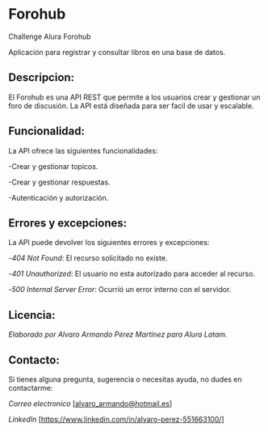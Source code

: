 # Forohub
Challenge Alura Forohub

Aplicación para registrar y consultar libros en una base de datos.

## Descripcion:
El Forohub es una API REST que permite a los usuarios crear y gestionar un foro de discusión.
La API está diseñada para ser facil de usar y escalable.


## Funcionalidad:

La API ofrece las siguientes funcionalidades:

-Crear y gestionar topicos.

-Crear y gestionar respuestas.

-Autenticación y autorización.

## Errores y excepciones:

La API puede devolver los siguientes errores y excepciones:

-*404 Not Found*: El recurso solicitado no existe.

-*401 Unauthorized*: El usuario no esta autorizado para acceder al recurso.

-*500 Internal Server Error*: Ocurrió un error interno con el servidor.


## Licencia:

*Elaborado por Alvaro Armando Pérez Martínez para Alura Latam.*

## Contacto:

Si tienes alguna pregunta, sugerencia o necesitas ayuda, no dudes en contactarme:

*Correo electronico* [alvaro_armando@hotmail.es]

*LinkedIn* [https://www.linkedin.com/in/alvaro-perez-551663100/]
